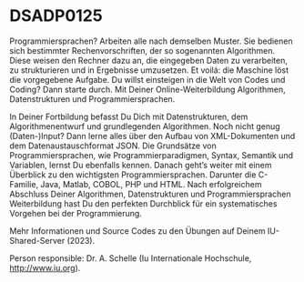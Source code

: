 # DSADP0125

Programmiersprachen? Arbeiten alle nach demselben Muster. Sie bedienen sich bestimmter Rechenvorschriften, der so sogenannten Algorithmen. Diese weisen den Rechner dazu an, die eingegeben Daten zu verarbeiten, zu strukturieren und in Ergebnisse umzusetzen. Et voilá: die Maschine löst die vorgegebene Aufgabe. Du willst einsteigen in die Welt von Codes und Coding? Dann starte durch. Mit Deiner Online-Weiterbildung Algorithmen, Datenstrukturen und Programmiersprachen.  

In Deiner Fortbildung befasst Du Dich mit Datenstrukturen, dem Algorithmenentwurf und grundlegenden Algorithmen. Noch nicht genug (Daten-)Input? Dann lerne alles über den Aufbau von XML-Dokumenten und dem Datenaustauschformat JSON. Die Grundsätze von Programmiersprachen, wie Programmierparadigmen, Syntax, Semantik und Variablen, lernst Du ebenfalls kennen. Danach geht’s weiter mit einem Überblick zu den wichtigsten Programmiersprachen. Darunter die C-Familie, Java, Matlab, COBOL, PHP und HTML. Nach erfolgreichem Abschluss Deiner Algorithmen, Datenstrukturen und Programmiersprachen Weiterbildung hast Du den perfekten Durchblick für ein systematisches Vorgehen bei der Programmierung. 

Mehr Informationen und Source Codes zu den Übungen auf Deinem IU-Shared-Server (2023).

Person responsible: Dr. A. Schelle (Iu Internationale Hochschule, http://www.iu.org).

